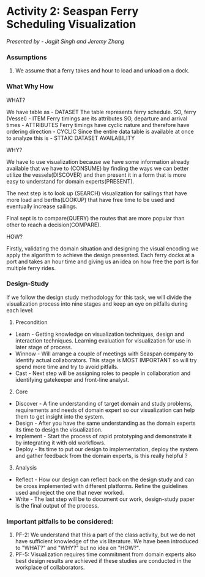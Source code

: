 # Activity 2: Seaspan Ferry Scheduling Visualization
_Presented by - Jagjit Singh and Jeremy Zhang_

### Assumptions
1) We assume that a ferry takes and hour to load and unload on a dock.
### What Why How
WHAT?

We have table as - DATASET
The table represents ferry schedule.
SO, ferry (Vessel) - ITEM
Ferry timings are its attributes
SO, departure and arrival times - ATTRIBUTES
Ferry timings have cyclic nature and therefore have ordering direction - CYCLIC
Since the entire data table is available at once to analyze this is - STTAIC DATASET AVAILABILITY

WHY?

We have to use visualization because we have some information already available that we have to (CONSUME) by finding the ways we can better utilize the vessels(DISCOVER) and then present it in a form that is more easy to understand for domain experts(PRESENT).

The next step is to look up (SEARCH) visualization for sailings that have more load and berths(LOOKUP) that have free time to be used and eventually increase sailings.

Final sept is to compare(QUERY) the routes that are more popular than other to reach a decision(COMPARE).

HOW?

Firstly, validating the domain situation and designing the visual encoding we apply the algorithm to achieve the design presented. Each ferry docks at a port and takes an hour time and giving us an idea on how free the port is for multiple ferry rides.

### Design-Study
If we follow the design study methodology for this task, we will divide the visualization process into nine stages and keep an eye on pitfalls during each level:
1. Precondition
* Learn - Getting knowledge on visualization techniques, design and interaction techniques. Learning evaluation for visualization for use in later stage of process.
* Winnow - Will arrange a couple of meetings with Seaspan company to identify actual collaborators. This stage is MOST IMPORTANT so will try spend more time and try to avoid pitfalls.
* Cast - Next step will be assigning roles to people in collaboration and identifying gatekeeper and front-line analyst.
2. Core
* Discover - A fine understanding of target domain and study problems, requirements and needs of domain expert so our visualization can help them to get insight into the system.
* Design - After you have the same understanding as the domain experts its time to design the visualization.
* Implement - Start the process of rapid prototyping and demonstrate it by integrating it with old workflows.
* Deploy - Its time to put our design to implementation, deploy the system and gather feedback from the domain experts, is this really helpful ?
3. Analysis
* Reflect - How our design can reflect back on the design study and can be cross implemented with different platforms. Refine the guidelines used and reject the one that never worked.
* Write - The last step will be to document our work, design-study paper is the final output of the process.

### Important pitfalls to be considered:
1) PF-2: We understand that this a part of the class activity, but we do not have sufficient knowledge of the vis literature. We have been introduced to "WHAT?" and "WHY?" but no idea on "HOW?".
2) PF-5: Visualization requires time commitment from domain experts also best design results are achieved if these studies are conducted in the workplace of collaborators.
